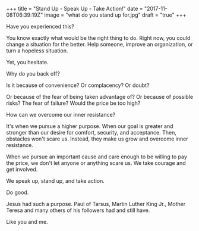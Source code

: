 +++
title = "Stand Up - Speak Up - Take Action!"
date = "2017-11-08T06:39:19Z"
image = "what do you stand up for.jpg"
draft = "true"
+++

Have you experienced this?

You know exactly what would be the right thing to do. Right now, you could change a situation for the better. Help someone, improve an organization, or turn a hopeless situation.

Yet, you hesitate.

Why do you back off? 

Is it because of convenience? Or complacency? Or doubt? 

Or because of the fear of being taken advantage of? Or because of possible risks? The fear of failure? Would the price be too high?

How can we overcome our inner resistance?

It's when we pursue a higher purpose. When our goal is greater and stronger than our desire for comfort, security, and acceptance. Then, obstacles won't scare us. Instead, they make us grow and overcome inner resistance. 

When we pursue an important cause and care enough to be willing to pay the price, we don't let anyone or anything scare us. We take courage and get involved. 

We speak up, stand up, and take action. 

Do good.

Jesus had such a purpose. Paul of Tarsus, Martin Luther King Jr., Mother Teresa and many others of his followers had and still have.

Like you and me.
